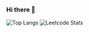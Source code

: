### Hi there 👋
![Top Langs](https://github-readme-stats.vercel.app/api/top-langs/?username=selvatharrun&layout=compact)
![Leetcode Stats](https://leetcard.jacoblin.cool/JacobLinCool?ext=activity)
